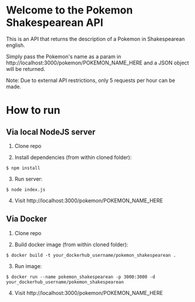 # Welcome to the Pokemon Shakespearean API

This is an API that returns the description of a Pokemon in Shakespearean english. 

Simply pass the Pokemon's name as a param in http://localhost:3000/pokemon/POKEMON_NAME_HERE and a JSON object will be returned.

Note: Due to external API restrictions, only 5 requests per hour can be made.

# How to run 

## Via local NodeJS server

1. Clone repo

2. Install dependencies (from within cloned folder):

```console
$ npm install
```

3. Run server:

```console
$ node index.js
```

4. Visit http://localhost:3000/pokemon/POKEMON_NAME_HERE

## Via Docker

1. Clone repo

2. Build docker image (from within cloned folder):

```console
$ docker build -t your_dockerhub_username/pokemon_shakespearean .
```

3. Run image:

```console
$ docker run --name pokemon_shakespearean -p 3000:3000 -d your_dockerhub_username/pokemon_shakespearean
```

4. Visit http://localhost:3000/pokemon/POKEMON_NAME_HERE
